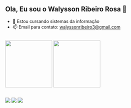 ## Ola, Eu sou o Walysson Ribeiro Rosa 👋

- 🌱 Estou cursando sistemas da informação
- 📫 Email para contato: walyssonribeiro3@gmail.com
##
<div>
  <img height="150em" src="https://github-readme-stats.vercel.app/api?username=oCrazyoff&show_icons=true&theme=tokyonight">
  <img height="150em" src="https://github-readme-stats.vercel.app/api/top-langs/?username=oCrazyoff&layout=compact&theme=tokyonight">
</div>

##

<div>
        <a href="https://www.linkedin.com/in/walysson-ribeiro-a92ba3260/" target="_blank"><img src="https://img.shields.io/badge/LinkedIn-0077B5?style=for-the-badge&logo=linkedin&logoColor=white"></a>
        <a href="https://www.instagram.com/walyssus/" target="_blank"><img src="https://img.shields.io/badge/Instagram-E4405F?style=for-the-badge&logo=instagram&logoColor=white"></a>
        <a href="mailto:walyssonribeiro3@gmail.com" target="_blank"><img
                src="https://img.shields.io/badge/Gmail-D14836?style=for-the-badge&logo=gmail&logoColor=white">
        </a>
</div>
